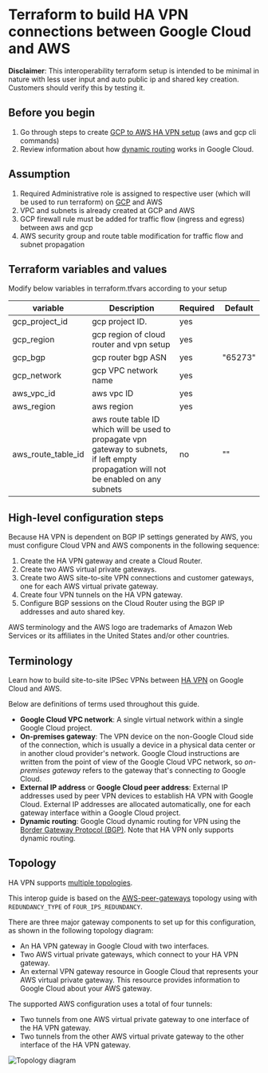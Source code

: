 # Terraform to build HA VPN connections between Google Cloud and AWS

**Disclaimer**: This interoperability terraform setup is intended to be minimal in
nature with less user input and auto public ip and shared key creation. Customers should verify this by testing it.

## Before you begin
1.  Go through steps to create [GCP to AWS HA VPN setup](https://cloud.google.com/architecture/build-ha-vpn-connections-google-cloud-aws) (aws and gcp cli commands)
1.  Review information about how
    [dynamic routing](https://cloud.google.com/network-connectivity/docs/vpn/concepts/choosing-networks-routing#dynamic-routing)
    works in Google Cloud.

## Assumption

1.  Required Administrative role is assigned to respective user (which will be used to run terraform) on [GCP](https://cloud.google.com/architecture/build-ha-vpn-connections-google-cloud-aws#before-you-begin) and AWS
1.  VPC and subnets is already created at GCP and AWS
1.  GCP firewall rule must be added for traffic flow (ingress and egress) between aws and gcp
1.  AWS security group and route table modification for traffic flow and subnet propagation

## Terraform variables and values

Modify below variables in terraform.tfvars according to your setup

| variable           | Description                                                                                                                             | Required | Default |
| ------------------ | --------------------------------------------------------------------------------------------------------------------------------------- | -------- | ------- |
| gcp_project_id     | gcp project ID.                                                                                                                         | yes      |         |
| gcp_region         | gcp region of cloud router and vpn setup                                                                                                | yes      |         |
| gcp_bgp            | gcp router bgp ASN                                                                                                                      | yes      | "65273" |
| gcp_network        | gcp VPC network name                                                                                                                    | yes      |         |
| aws_vpc_id         | aws vpc ID                                                                                                                              | yes      |         |
| aws_region         | aws region                                                                                                                              | yes      |         |
| aws_route_table_id | aws route table ID which will be used to propagate vpn gateway to subnets, if left empty propagation will not be enabled on any subnets | no       | ""      |

## High-level configuration steps

Because HA VPN is dependent on BGP IP settings generated by AWS, you must configure Cloud VPN and AWS components in the following sequence:

1.  Create the HA VPN gateway and create a Cloud Router.
1.  Create two AWS virtual private gateways.
1.  Create two AWS site-to-site VPN connections and customer gateways, one for each AWS virtual private gateway.
1.  Create four VPN tunnels on the HA VPN gateway.
1.  Configure BGP sessions on the Cloud Router using the BGP IP addresses and auto shared key.

AWS terminology and the AWS logo are trademarks of Amazon Web Services or its affiliates
in the United States and/or other countries.

## Terminology
Learn how to build site-to-site IPSec VPNs between [HA VPN](https://cloud.google.com/network-connectivity/docs/vpn/) on Google Cloud and AWS.

Below are definitions of terms used throughout this guide.

- **Google Cloud VPC network**: A single virtual network within a single Google Cloud project.
- **On-premises gateway**: The VPN device on the non-Google Cloud side of the
  connection, which is usually a device in a physical data center or in
  another cloud provider's network. Google Cloud instructions are written from the
  point of view of the Google Cloud VPC network, so _on-premises gateway_ refers to the
  gateway that's connecting _to_ Google Cloud.
- **External IP address** or **Google Cloud peer address**: External IP
  addresses used by peer VPN devices to establish HA VPN with Google Cloud.
  External IP addresses are allocated automatically, one for each gateway interface within a
  Google Cloud project.
- **Dynamic routing**: Google Cloud dynamic routing for VPN using the
  [Border Gateway Protocol (BGP)](https://wikipedia.org/wiki/Border_Gateway_Protocol).
  Note that HA VPN only supports dynamic routing.

## Topology

HA VPN supports [multiple topologies](https://cloud.google.com/network-connectivity/docs/vpn/concepts/topologies).

This interop guide is based on the
[AWS-peer-gateways](https://cloud.google.com/vpn/docs/concepts/topologies#aws_peer_gateways) topology
using with `REDUNDANCY_TYPE` of `FOUR_IPS_REDUNDANCY`.

There are three major gateway components to set up for this configuration, as shown in the following topology diagram:

- An HA VPN gateway in Google Cloud with two interfaces.
- Two AWS virtual private gateways, which connect to your HA VPN gateway.
- An external VPN gateway resource in Google Cloud that represents your AWS virtual private gateway. This resource provides
  information to Google Cloud about your AWS gateway.

The supported AWS configuration uses a total of four tunnels:

- Two tunnels from one AWS virtual private gateway to one interface of the HA VPN gateway.
- Two tunnels from the other AWS virtual private gateway to the other interface of the HA VPN gateway.

![Topology diagram](https://storage.googleapis.com/gcp-community/tutorials/using-ha-vpn-with-aws/gcp-aws-ha-vpn-topology.png)


